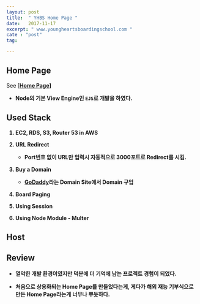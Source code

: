 ```yaml
---
layout: post
title:  " YHBS Home Page "
date:   2017-11-17
excerpt: " www.youngheartsboardingschool.com "
cate : "post"
tag:

---
```

## Home Page

See [<b>[Home Page](www.youngheartsboardingschool.com)<b>]


* Node의 기본 View Engine인 `EJS`로 개발을 하였다.

## Used Stack

1. EC2, RDS, S3, Router 53 in AWS

2. URL Redirect
    - Port번호 없이 URL만 입력시 자동적으로 3000포트로 Redirect를 시킴.

3. Buy a Domain 
    - [GoDaddy](https://godaddy.com/offers/domains?isc=gofhlkr01&countryview=1&currencytype=krw&mkwid=ssrgUfHzc_pcrid_223839091399_pkw_%C3%AA%C2%B3%C2%A0%C3%AB%C2%8C%C2%80%C3%AB%C2%94%C2%94_pmt_e_pdv_c_&gclid=CjwKCAiArrrQBRBbEiwAH_6sNNKHitS-JrHxRN3OOpS-rJy_B8JLy5TRwuJD3l9bDQMfRD7CPIB2ShoCnJ0QAvD_BwE)라는 Domain Site에서 Domain 구입

4. Board Paging

5. Using Session

6. Using Node Module - Multer

## Host

## Review

* 열악한 개발 환경이였지만 덕분에 더 기억에 남는 프로젝트 경험이 되었다.

* 처음으로 상용화되는 Home Page를 만들었다는게, 게다가 해외 재능 기부식으로 만든 Home Page라는게 너무나 뿌듯하다.